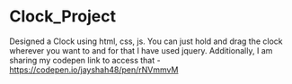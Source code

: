 # Clock_Project
Designed a Clock using html, css, js. You can just hold and drag the clock wherever you want to and for that I have used jquery. Additionally, I am sharing my codepen link to access that - https://codepen.io/jayshah48/pen/rNVmmvM 
